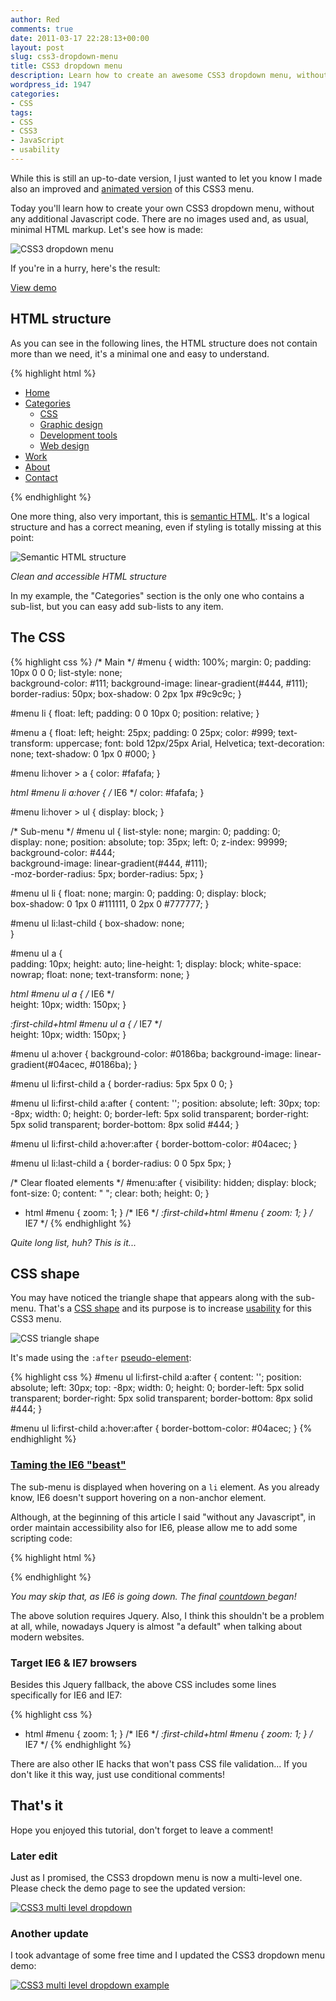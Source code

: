 ```yaml
---
author: Red
comments: true
date: 2011-03-17 22:28:13+00:00
layout: post
slug: css3-dropdown-menu
title: CSS3 dropdown menu
description: Learn how to create an awesome CSS3 dropdown menu, without any additional JavaScript code.
wordpress_id: 1947
categories:
- CSS
tags:
- CSS
- CSS3
- JavaScript
- usability
---
```


While this is still an up-to-date version, I just wanted to let you know I made also an improved and [animated version](http://www.red-team-design.com/css3-animated-dropdown-menu) of this CSS3 menu.

Today you'll learn how to create your own CSS3 dropdown menu, without any additional Javascript code. There are no images used and, as usual, minimal HTML markup. Let's see how is made:

![CSS3 dropdown menu](http://www.red-team-design.com/wp-content/uploads/2011/03/css-menu.png)
<!-- more -->

If you're in a hurry, here's the result:

[View demo](http://www.red-team-design.com/wp-content/uploads/2011/03/css3-dropdown-menu-demo.html)

## HTML structure

As you can see in the following lines, the HTML structure does not contain more than we need, it's a minimal one and easy to understand.
    
{% highlight html %}
<ul id="menu">
    <li><a href="#">Home</a></li>
    <li>
        <a href="#">Categories</a>
        <ul>
            <li><a href="#">CSS</a></li>
            <li><a href="#">Graphic design</a></li>
            <li><a href="#">Development tools</a></li>
            <li><a href="#">Web design</a></li>
        </ul>
    </li>
    <li><a href="#">Work</a></li>
    <li><a href="#">About</a></li>
    <li><a href="#">Contact</a></li>
</ul>
{% endhighlight %} 

One more thing, also very important, this is [semantic HTML](http://en.wikipedia.org/wiki/Semantic_HTML). It's a logical structure and has a correct meaning, even if styling is totally missing at this point:

![Semantic HTML structure](http://www.red-team-design.com/wp-content/uploads/2011/03/html-semantic-menu-structure.png)

_Clean and accessible HTML structure_

In my example, the "Categories" section is the only one who contains a sub-list, but you can easy add sub-lists to any item.

## The CSS

{% highlight css %}
/* Main */
#menu {
    width: 100%;
    margin: 0;
    padding: 10px 0 0 0;
    list-style: none;  
    background-color: #111;
    background-image: linear-gradient(#444, #111);
    border-radius: 50px;
    box-shadow: 0 2px 1px #9c9c9c;
}

#menu li {
    float: left;
    padding: 0 0 10px 0;
    position: relative;
}

#menu a {
    float: left;
    height: 25px;
    padding: 0 25px;
    color: #999;
    text-transform: uppercase;
    font: bold 12px/25px Arial, Helvetica;
    text-decoration: none;
    text-shadow: 0 1px 0 #000;
}

#menu li:hover > a {
    color: #fafafa;
}

*html #menu li a:hover { /* IE6 */
    color: #fafafa;
}

#menu li:hover > ul {
    display: block;
}

/* Sub-menu */
#menu ul {
    list-style: none;
    margin: 0;
    padding: 0;    
    display: none;
    position: absolute;
    top: 35px;
    left: 0;
    z-index: 99999;    
    background-color: #444;   
    background-image: linear-gradient(#444, #111);    
    -moz-border-radius: 5px;
    border-radius: 5px;
}

#menu ul li {
    float: none;
    margin: 0;
    padding: 0;
    display: block;  
    box-shadow: 0 1px 0 #111111, 
                0 2px 0 #777777;
}

#menu ul li:last-child { 
    box-shadow: none;    
}

#menu ul a {    
    padding: 10px;
    height: auto;
    line-height: 1;
    display: block;
    white-space: nowrap;
    float: none;
    text-transform: none;
}

*html #menu ul a { /* IE6 */   
    height: 10px;
    width: 150px;
}

*:first-child+html #menu ul a { /* IE7 */    
    height: 10px;
    width: 150px;
}

#menu ul a:hover {
    background-color: #0186ba;
    background-image: linear-gradient(#04acec, #0186ba);
}

#menu ul li:first-child a {
    border-radius: 5px 5px 0 0;
}

#menu ul li:first-child a:after {
    content: '';
    position: absolute;
    left: 30px;
    top: -8px;
    width: 0;
    height: 0;
    border-left: 5px solid transparent;
    border-right: 5px solid transparent;
    border-bottom: 8px solid #444;
}

#menu ul li:first-child a:hover:after {
    border-bottom-color: #04acec; 
}

#menu ul li:last-child a {
    border-radius: 0 0 5px 5px;
}

/* Clear floated elements */
#menu:after {
    visibility: hidden;
    display: block;
    font-size: 0;
    content: " ";
    clear: both;
    height: 0;
}

* html #menu             { zoom: 1; } /* IE6 */
*:first-child+html #menu { zoom: 1; } /* IE7 */
{% endhighlight %}

_Quite long list, huh? This is it..._

## CSS shape

You may have noticed the triangle shape that appears along with the sub-menu. That's a [CSS shape](http://css-tricks.com/examples/ShapesOfCSS/) and its purpose is to increase [usability](http://www.useit.com/) for this CSS3 menu.

![CSS triangle shape](http://www.red-team-design.com/wp-content/uploads/2011/03/css-triangle-shape.png)

It's made using the `:after` [pseudo-element](http://www.w3.org/TR/CSS2/selector.html#pseudo-elements):

{% highlight css %}
#menu ul li:first-child a:after {
    content: '';
    position: absolute;
    left: 30px;
    top: -8px;
    width: 0;
    height: 0;
    border-left: 5px solid transparent;
    border-right: 5px solid transparent;
    border-bottom: 8px solid #444;
}

#menu ul li:first-child a:hover:after {
    border-bottom-color: #04acec; 
}
{% endhighlight %}

### [Taming the IE6 "beast"](http://sixrevisions.com/web-development/definitive-guide-to-taming-the-ie6-beast/)

The sub-menu is displayed when hovering on a `li` element. As you already know, IE6 doesn't support hovering on a non-anchor element. 

Although, at the beginning of this article I said "without any Javascript", in order maintain accessibility also for IE6, please allow me to add some scripting code:

{% highlight html %}
<script type="text/javascript" src="http://code.jquery.com/jquery-latest.min.js"></script>
<script type="text/javascript">
    $(function() {
      if ($.browser.msie && $.browser.version.substr(0,1)<7)
      {
        $('li').has('ul').mouseover(function(){
            $(this).children('ul').show();
            }).mouseout(function(){
            $(this).children('ul').hide();
            })
      }
    });        
</script>

{% endhighlight %}

_You may skip that, as IE6 is going down. The final [countdown ](http://ie6countdown.com/)began!_

The above solution requires Jquery. Also, I think this shouldn't be a problem at all, while, nowadays Jquery is almost "a default" when talking about modern websites.

### Target IE6 & IE7 browsers

Besides this Jquery fallback, the above CSS includes some lines specifically for IE6 and IE7:

{% highlight css %}
* html #menu             { zoom: 1; } /* IE6 */
*:first-child+html #menu { zoom: 1; } /* IE7 */
{% endhighlight %}  

There are also other IE hacks that won't pass CSS file validation... If you don't like it this way, just use conditional comments!

## That's it

Hope you enjoyed this tutorial, don't forget to leave a comment!

### Later edit

Just as I promised, the CSS3 dropdown menu is now a multi-level one. Please check the demo page to see the updated version:

[![CSS3 multi level dropdown](http://www.red-team-design.com/wp-content/uploads/2011/03/css3-multi-level-dropdown-menu.png)](http://www.red-team-design.com/wp-content/uploads/2011/03/css3-dropdown-menu-demo.html)

### Another update

I took advantage of some free time and I updated the CSS3 dropdown menu demo:

[![CSS3 multi level dropdown example](http://www.red-team-design.com/wp-content/uploads/2011/03/css3-multi-level-dropdown-menu-2.png)](http://www.red-team-design.com/wp-content/uploads/2011/03/css3-dropdown-menu-demo.html)